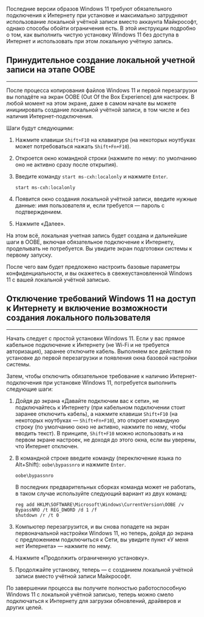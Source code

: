 Последние версии образов Windows 11 требуют обязательного подключения к Интернету при установке и максимально затрудняют использование локальной учётной записи вместо аккаунта Майкрософт, однако способы обойти ограничения есть. В этой инструкции подробно о том, как выполнить чистую установку Windows 11 без доступа в Интернет и использовать при этом локальную учётную запись.


## Принудительное создание локальной учетной записи на этапе OOBE
---
После процесса копирования файлов Windows 11 и первой перезагрузки вы попадёте на экран OOBE (Out Of the Box Experience) для настроек. В любой момент на этом экране, даже в самом начале вы можете инициировать создание локальной учётной записи, в том числе и без наличия Интернет-подключения.

Шаги будут следующими:

1.  Нажмите клавиши `Shift+F10` на клавиатуре (на некоторых ноутбуках может потребоваться нажать `Shift+Fn+F10`).
2.  Откроется окно командной строки (нажмите по нему: по умолчанию оно не активно сразу после открытия).
3.  Введите команду `start ms-cxh:localonly` и нажмите `Enter`.

    ```
    start ms-cxh:localonly
    ```
4.  Появится окно создания локальной учётной записи, введите нужные данные: имя пользователя и, если требуется — пароль с подтверждением.
5.  Нажмите «Далее».

На этом всё, локальная учетная запись будет создана и дальнейшие шаги в OOBE, включая обязательное подключение к Интернету, проделывать не потребуется. Вы увидите экран подготовки системы к первому запуску.

После чего вам будет предложено настроить базовые параметры конфиденциальности, и вы окажетесь в свежеустановленной Windows 11 с вашей локальной учётной записью.

## Отключение требований Windows 11 на доступ к Интернету и включение возможности создания локального пользователя
---
Начать следует с простой установки Windows 11. Если у вас прямое кабельное подключение к Интернету (не Wi-Fi и не требуется авторизация), заранее отключите кабель. Выполняем все действия по установке до первой перезагрузки и появления окна базовой настройки системы.

Затем, чтобы отключить обязательное требование к наличию Интернет-подключения при установке Windows 11, потребуется выполнить следующие шаги:

1.  Дойдя до экрана «Давайте подключим вас к сети», не подключайтесь к Интернету (при кабельном подключении стоит заранее отключить кабель), а нажмите клавиши `Shift+F10` (на некоторых ноутбуках — `Shift+Fn+F10`), это откроет командную строку (по умолчанию окно не активно, нажмите по нему, чтобы вводить текст). В принципе, `Shift+F10` можно использовать и на первом экране настроек, не доходя до этого окна, если вы уверены, что Интернет отключен.
2.  В командной строке введите команду (переключение языка по Alt+Shift): `oobe\bypassnro` и нажмите `Enter`.

    ```
    oobe\bypassnro
    ```

    В последних предварительных сборках команда может не работать, в таком случае используйте следующий вариант из двух команд:

    ```
    reg add HKLM\SOFTWARE\Microsoft\Windows\CurrentVersion\OOBE /v BypassNRO /t REG_DWORD /d 1 /f
    shutdown /r /t 0
    ```
3.  Компьютер перезагрузится, и вы снова попадете на экран первоначальной настройки Windows 11, но теперь, дойдя до экрана с предложением подключиться к Сети, вы увидите пункт «У меня нет Интернета» — нажмите по нему.
4.  Нажмите «Продолжить ограниченную установку».
5.  Продолжайте установку, теперь — с созданием локальной учётной записи вместо учётной записи Майкрософт.

По завершении процесса вы получите полностью работоспособную Windows 11 с локальной учётной записью, теперь можно смело подключаться к Интернету для загрузки обновлений, драйверов и других целей.